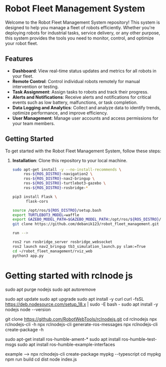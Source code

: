 # Robot Fleet Management System

Welcome to the Robot Fleet Management System repository! This system is designed to help you manage a fleet of robots efficiently. Whether you're deploying robots for industrial tasks, service delivery, or any other purpose, this system provides the tools you need to monitor, control, and optimize your robot fleet.

## Features

- **Dashboard**: View real-time status updates and metrics for all robots in your fleet.
- **Remote Control**: Control individual robots remotely for manual intervention or testing.
- **Task Assignment**: Assign tasks to robots and track their progress.
- **Alerts and Notifications**: Receive alerts and notifications for critical events such as low battery, malfunctions, or task completion.
- **Data Logging and Analytics**: Collect and analyze data to identify trends, optimize performance, and improve efficiency.
- **User Management**: Manage user accounts and access permissions for your team members.

## Getting Started

To get started with the Robot Fleet Management System, follow these steps:

1. **Installation**: Clone this repository to your local machine.
     
   
   ```bash
   sudo apt-get install -y --no-install-recommends \
        ros-${ROS_DISTRO}-navigation2 \
        ros-${ROS_DISTRO}-nav2-bringup \
        ros-${ROS_DISTRO}-turtlebot3-gazebo \
        ros-${ROS_DISTRO}-rosbridge-*

   pip3 install Flask \
         flask-cors
   
   source /opt/ros/${ROS_DISTRO}/setup.bash
   export TURTLEBOT3_MODEL=waffle
   export GAZEBO_MODEL_PATH=$GAZEBO_MODEL_PATH:/opt/ros/${ROS_DISTRO}/share/turtlebot3_gazebo/models
   git clone https://github.com/debanik123/robot_fleet_management.git
   
   run -->
   
   ros2 run rosbridge_server rosbridge_websocket
   ros2 launch nav2_bringup tb3_simulation_launch.py slam:=True
   cd ~/robot_fleet_management/rviz_web
   python3 app.py

# Getting started with rclnode js 

sudo apt purge nodejs
sudo apt autoremove

sudo apt update
sudo apt upgrade
sudo apt install -y curl
curl -fsSL https://deb.nodesource.com/setup_18.x | sudo -E bash -
sudo apt install -y nodejs
node --version

git clone https://github.com/RobotWebTools/rclnodejs.git
cd rclnodejs
npx rclnodejs-cli -h
npx rclnodejs-cli generate-ros-messages
npx rclnodejs-cli create-package -h

sudo apt-get install ros-humble-ament-*
sudo apt install ros-humble-test-msgs 
sudo apt install ros-humble-example-interfaces

example -->
npx rclnodejs-cli create-package mypkg --typescript
cd mypkg
npm run build
cd dist
node index.js
<!-- colcon build -->

<!-- run -->
<!-- source install/setup.bash
ros2 launch mypkg example.launch.py -->



